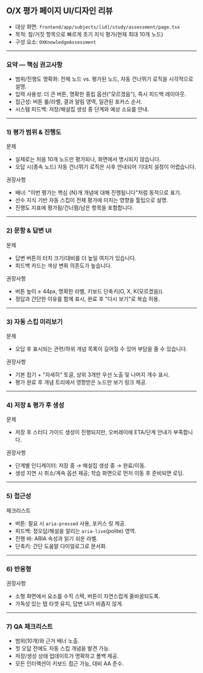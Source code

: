 ## O/X 평가 페이지 UI/디자인 리뷰

- 대상 화면: `frontend/app/subjects/[id]/study/assessment/page.tsx`
- 목적: 참/거짓 항목으로 빠르게 초기 지식 평가(현재 최대 10개 노드)
- 구성 요소: `OXKnowledgeAssessment`

---

### 요약 — 핵심 권고사항
- 범위/진행도 명확화: 전체 노드 vs. 평가된 노드, 자동 건너뛰기 로직을 시각적으로 설명.
- 입력 사용성: 더 큰 버튼, 명확한 중립 옵션("모르겠음"), 즉시 피드백 레이아웃.
- 접근성: 버튼 롤/라벨, 결과 알림 영역, 일관된 포커스 순서.
- 시스템 피드백: 저장/해설집 생성 중 단계와 예상 소요를 안내.

---

### 1) 평가 범위 & 진행도

문제
- 실제로는 처음 10개 노드만 평가되나, 화면에서 명시되지 않습니다.
- 오답 시(종속 노드) 자동 건너뛰기 로직은 사후 안내되어 기대치 설정이 어렵습니다.

권장사항
- 배너: "이번 평가는 핵심 {N}개 개념에 대해 진행됩니다"처럼 동적으로 표기.
- 선수 지식 기반 자동 스킵이 전체 평가에 미치는 영향을 툴팁으로 설명.
- 진행도 지표에 평가됨/건너뜀/남은 항목을 포함합니다.

---

### 2) 문항 & 답변 UI

문제
- 답변 버튼의 터치 크기/대비를 더 높일 여지가 있습니다.
- 피드백 카드는 색상 변화 의존도가 높습니다.

권장사항
- 버튼 높이 ≥ 44px, 명확한 라벨, 키보드 단축키(O, X, K(모르겠음)).
- 정답과 간단한 이유를 함께 표시, 완료 후 "다시 보기"로 복습 허용.

---

### 3) 자동 스킵 미리보기

문제
- 오답 후 표시되는 관련/하위 개념 목록이 길어질 수 있어 부담을 줄 수 있습니다.

권장사항
- 기본 접기 + "자세히" 토글, 상위 3개만 우선 노출 및 나머지 개수 표시.
- 평가 완료 후 개념 트리에서 영향받은 노드만 보기 링크 제공.

---

### 4) 저장 & 평가 후 생성

문제
- 저장 후 스터디 가이드 생성이 진행되지만, 오버레이에 ETA/단계 안내가 부족합니다.

권장사항
- 단계별 인디케이터: 저장 중 → 해설집 생성 중 → 완료/이동.
- 생성 지연 시 취소/계속 옵션 제공; 학습 화면으로 먼저 이동 후 준비되면 로딩.

---

### 5) 접근성

체크리스트
- 버튼: 필요 시 `aria-pressed` 사용, 포커스 링 제공.
- 피드백: 정오답/해설을 알리는 `aria-live`(polite) 영역.
- 진행 바: ARIA 속성과 읽기 쉬운 라벨.
- 단축키: 간단 도움말 다이얼로그로 문서화.

---

### 6) 반응형

권장사항
- 소형 화면에서 요소를 수직 스택, 버튼이 자연스럽게 줄바꿈되도록.
- 가독성 있는 탭 타겟 유지, 답변 UI가 비좁지 않게.

---

### 7) QA 체크리스트
- 범위(10개)와 근거 배너 노출.
- 첫 오답 전에도 자동 스킵 개념을 발견 가능.
- 저장/생성 상태 업데이트가 명확하고 폴백 제공.
- 모든 인터랙션이 키보드 접근 가능, 대비 AA 준수.
